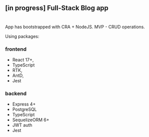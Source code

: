 ## [in progress] Full-Stack Blog app  

#
App has bootstrapped with CRA + NodeJS. MVP - CRUD operations.

Using packages:

### frontend

- React 17+,
- TypeScript
- RTK,
- AntD,
- Jest

### backend

- Express 4+
- PostgreSQL
- TypeScript
- SequelizeORM 6+
- JWT auth
- Jest